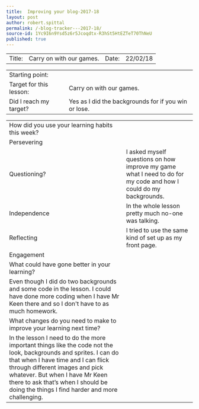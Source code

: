 ```yaml
---
title:  Improving your blog-2017-18
layout: post
author: robert.spittal
permalink: /-blog-tracker---2017-18/
source-id: 1Yc9I6n9Ysd5z6r5Jcoqdtx-R3hSt5HtEZTeT70ThNeU
published: true
---
```

<table>
  <tr>
    <td>Title:</td>
    <td>Carry on with our games.</td>
    <td>Date:</td>
    <td>22/02/18</td>
  </tr>
</table>


<table>
  <tr>
    <td>Starting point:</td>
    <td></td>
  </tr>
  <tr>
    <td>Target for this lesson:</td>
    <td>Carry on with our games.</td>
  </tr>
  <tr>
    <td>Did I reach my target? </td>
    <td>Yes as I did the backgrounds for if you win or lose.</td>
  </tr>
</table>


<table>
  <tr>
    <td>How did you use your learning habits this week?</td>
    <td></td>
  </tr>
  <tr>
    <td>Persevering</td>
    <td></td>
  </tr>
  <tr>
    <td>Questioning?</td>
    <td>I asked myself questions on how improve my game what I need to do for my code and how I could do my backgrounds.</td>
  </tr>
  <tr>
    <td>Independence</td>
    <td>In the whole lesson pretty much no-one was talking.</td>
  </tr>
  <tr>
    <td>Reflecting</td>
    <td>I tried to use the same kind of set up as my front page.</td>
  </tr>
  <tr>
    <td>Engagement</td>
    <td></td>
  </tr>
  <tr>
    <td>What could have gone better in your learning?</td>
    <td></td>
  </tr>
  <tr>
    <td> Even though I did do two backgrounds and some code in the lesson. I could have done more coding when I have Mr Keen there and so I don't have to as much homework.</td>
    <td></td>
  </tr>
  <tr>
    <td>What changes do you need to make to improve your learning next time?</td>
    <td></td>
  </tr>
  <tr>
    <td>In the lesson I need to do the more important things like the code not the look, backgrounds and sprites. I can do that when I have time and I can flick through different images and pick whatever. But when I have Mr Keen there to ask that’s when I should be doing the things I find harder and more challenging.</td>
    <td></td>
  </tr>
</table>


